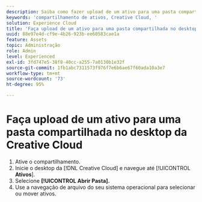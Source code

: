 ```yaml
---
description: Saiba como fazer upload de um ativo para uma pasta compartilhada do desktop da Creative Cloud para a Experience Cloud.
keywords: 'compartilhamento de ativos, Creative Cloud, '
solution: Experience Cloud
title: 'Faça upload de um ativo para uma pasta compartilhada no desktop da Creative Cloud '
uuid: 88e97e4d-cf9e-4b26-923b-ee60583cae1a
feature: Assets
topic: Administração
role: Admin
level: Experienced
exl-id: 3fd747e5-38f8-40cc-a255-7a0130b1e32f
source-git-commit: 1fb1abc7311573f976f7e6b6ae67f60ada10a3e7
workflow-type: tm+mt
source-wordcount: '73'
ht-degree: 95%

---
```


# Faça upload de um ativo para uma pasta compartilhada no desktop da Creative Cloud

1. Ative o compartilhamento.
1. Inicie o desktop da [!DNL Creative Cloud] e navegue até [!UICONTROL **Ativos**].
1. Selecione **[!UICONTROL Abrir Pasta].**
1. Use a navegação de arquivo do seu sistema operacional para selecionar ou mover ativos.
